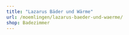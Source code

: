 ```yaml
---
title: "Lazarus Bäder und Wärme"
url: /moemlingen/lazarus-baeder-und-waerme/
shop: Badezimmer
---
```

